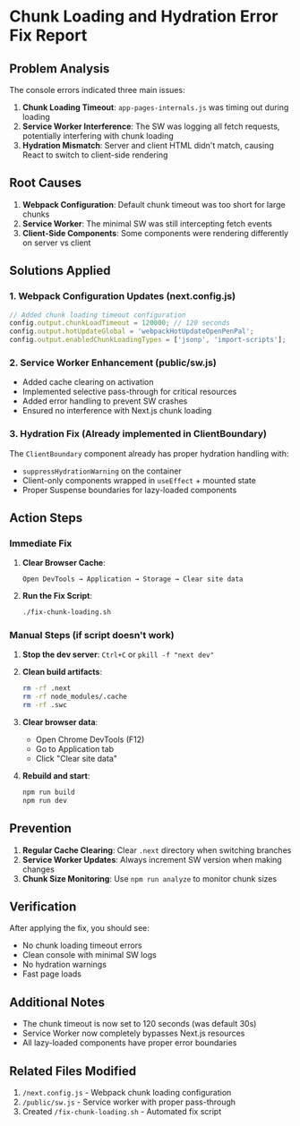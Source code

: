 # Chunk Loading and Hydration Error Fix Report

## Problem Analysis

The console errors indicated three main issues:

1. **Chunk Loading Timeout**: `app-pages-internals.js` was timing out during loading
2. **Service Worker Interference**: The SW was logging all fetch requests, potentially interfering with chunk loading
3. **Hydration Mismatch**: Server and client HTML didn't match, causing React to switch to client-side rendering

## Root Causes

1. **Webpack Configuration**: Default chunk timeout was too short for large chunks
2. **Service Worker**: The minimal SW was still intercepting fetch events
3. **Client-Side Components**: Some components were rendering differently on server vs client

## Solutions Applied

### 1. Webpack Configuration Updates (next.config.js)

```javascript
// Added chunk loading timeout configuration
config.output.chunkLoadTimeout = 120000; // 120 seconds
config.output.hotUpdateGlobal = 'webpackHotUpdateOpenPenPal';
config.output.enabledChunkLoadingTypes = ['jsonp', 'import-scripts'];
```

### 2. Service Worker Enhancement (public/sw.js)

- Added cache clearing on activation
- Implemented selective pass-through for critical resources
- Added error handling to prevent SW crashes
- Ensured no interference with Next.js chunk loading

### 3. Hydration Fix (Already implemented in ClientBoundary)

The `ClientBoundary` component already has proper hydration handling with:
- `suppressHydrationWarning` on the container
- Client-only components wrapped in `useEffect` + mounted state
- Proper Suspense boundaries for lazy-loaded components

## Action Steps

### Immediate Fix

1. **Clear Browser Cache**:
   ```
   Open DevTools → Application → Storage → Clear site data
   ```

2. **Run the Fix Script**:
   ```bash
   ./fix-chunk-loading.sh
   ```

### Manual Steps (if script doesn't work)

1. **Stop the dev server**: `Ctrl+C` or `pkill -f "next dev"`

2. **Clean build artifacts**:
   ```bash
   rm -rf .next
   rm -rf node_modules/.cache
   rm -rf .swc
   ```

3. **Clear browser data**:
   - Open Chrome DevTools (F12)
   - Go to Application tab
   - Click "Clear site data"

4. **Rebuild and start**:
   ```bash
   npm run build
   npm run dev
   ```

## Prevention

1. **Regular Cache Clearing**: Clear `.next` directory when switching branches
2. **Service Worker Updates**: Always increment SW version when making changes
3. **Chunk Size Monitoring**: Use `npm run analyze` to monitor chunk sizes

## Verification

After applying the fix, you should see:
- No chunk loading timeout errors
- Clean console with minimal SW logs
- No hydration warnings
- Fast page loads

## Additional Notes

- The chunk timeout is now set to 120 seconds (was default 30s)
- Service Worker now completely bypasses Next.js resources
- All lazy-loaded components have proper error boundaries

## Related Files Modified

1. `/next.config.js` - Webpack chunk loading configuration
2. `/public/sw.js` - Service worker with proper pass-through
3. Created `/fix-chunk-loading.sh` - Automated fix script